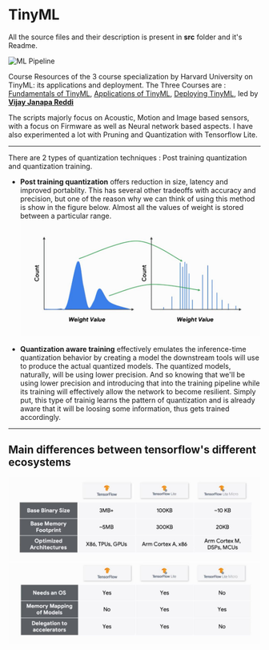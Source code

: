 # TinyML

All the source files and their description is present in **src** folder and it's Readme.

![ML Pipeline](https://courses.edx.org/assets/courseware/v1/37dbe63b3b910ce9ed00658490821ebd/asset-v1:HarvardX+TinyML2+3T2020+type@asset+block/3-2-5-1.png)

Course Resources of the 3 course specialization by Harvard University on TinyML: its applications and deployment.
The Three Courses are : [Fundamentals of TinyML](https://courses.edx.org/dashboard/programs/f7868191-7d7f-4292-b117-64549f1f483a/), [Applications of TinyML](https://courses.edx.org/dashboard/programs/f7868191-7d7f-4292-b117-64549f1f483a/), [Deploying TinyML](https://courses.edx.org/dashboard/programs/f7868191-7d7f-4292-b117-64549f1f483a/), led by **[Vijay Janapa Reddi](https://scholar.harvard.edu/vijay-janapa-reddi/home)**

The scripts majorly focus on Acoustic, Motion and Image based sensors, with a focus on Firmware as well as Neural network based aspects.  I have also experimented a lot with Pruning and Quantization with Tensorflow Lite.

---

There are 2 types of quantization techniques : Post training quantization and quantization training. 
  * **Post training quantization** offers reduction in size, latency and improved portablity. This has several other tradeoffs with accuracy and precision, but one of the reason why we can think of using this method is show in the figure below. Almost all the values of weight is stored between a particular range. 
  ![Weight Distribution](https://github.com/Jash-2000/TinyML/blob/main/Weights.JPG)
  
  * **Quantization aware training** effectively emulates the inference-time quantization behavior by creating a model the downstream tools will use to produce the actual quantized models. The quantized models, naturally, will be using lower precision. And so knowing that we'll be using lower precision and introducing that into the training pipeline while its training will effectively allow the network to become resilient. Simply put, this type of trainig learns the pattern of quantization and is already aware that it will be loosing some information, thus gets trained accordingly.

---

## Main differences between tensorflow's different ecosystems

![Hardware aspect](https://github.com/Jash-2000/TinyML/blob/main/Hardware.JPG)
![Software aspect](https://github.com/Jash-2000/TinyML/blob/main/Software.JPG)
